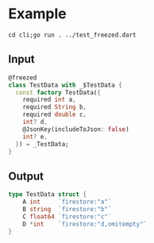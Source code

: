 # Example
```cd cli;go run . ../test_freezed.dart```
## Input
```dart
@freezed
class TestData with _$TestData {
  const factory TestData({
    required int a,
    required String b,
    required double c,
    int? d,
    @JsonKey(includeToJson: false)
    int? e,
  }) = _TestData;
}
```
## Output
```go
type TestData struct {
	A int     `firestore:"a"`
	B string  `firestore:"b"`
	C float64 `firestore:"c"`
	D *int    `firestore:"d,omitempty"`
}
```
